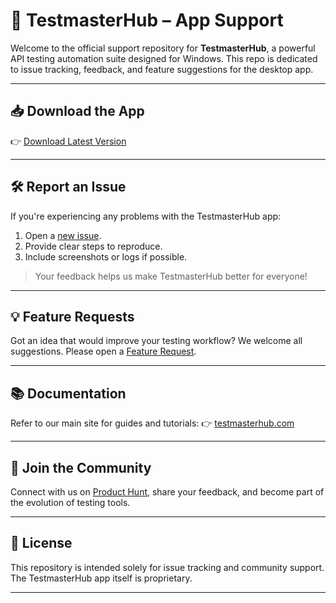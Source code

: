 # 🧪 TestmasterHub – App Support

Welcome to the official support repository for **TestmasterHub**, a powerful API testing automation suite designed for Windows. This repo is dedicated to issue tracking, feedback, and feature suggestions for the desktop app.

---

## 📥 Download the App

👉 [Download Latest Version](https://testmasterhub.com/download)

---

## 🛠️ Report an Issue

If you're experiencing any problems with the TestmasterHub app:

1. Open a [new issue](https://github.com/TestMasterHub/testmasterhub-app-support/issues).
2. Provide clear steps to reproduce.
3. Include screenshots or logs if possible.

> Your feedback helps us make TestmasterHub better for everyone!

---

## 💡 Feature Requests

Got an idea that would improve your testing workflow? We welcome all suggestions. Please open a [Feature Request](https://github.com/your-org/testmasterhub-support/issues/new?labels=enhancement&template=feature_request.md).

---

## 📚 Documentation

Refer to our main site for guides and tutorials:
👉 [testmasterhub.com](https://testmasterhub.com)

---

## 🙌 Join the Community

Connect with us on [Product Hunt](https://www.producthunt.com/products/testmasterhub), share your feedback, and become part of the evolution of testing tools.

---

## 📜 License

This repository is intended solely for issue tracking and community support. The TestmasterHub app itself is proprietary.

---

